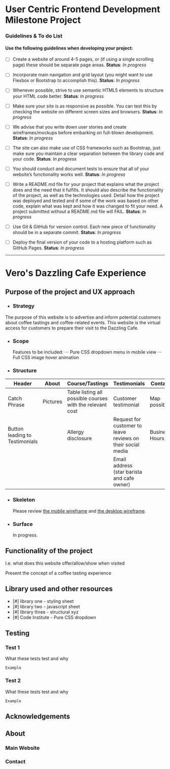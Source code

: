 # User Centric Frontend Development Milestone Project

### Guidelines & To do List

#### Use the following guidelines when developing your project:

- [ ] Create a website of around 4-5 pages, or (if using a single scrolling page) these should be separate page areas. 
__Status__: *In progress*

- [ ] Incorporate main navigation and grid layout (you might want to use Flexbox or Bootstrap to accomplish this). 
__Status__: *In progress*

- [ ] Whenever possible, strive to use semantic HTML5 elements to structure your HTML code better. __Status__: *In progress*

- [ ] Make sure your site is as responsive as possible. You can test this by checking the website on different screen sizes and browsers. 
__Status__: *In progress* 

- [ ] We advise that you write down user stories and create wireframes/mockups before embarking on full-blown development. 
__Status__: *In progress*

- [ ] The site can also make use of CSS frameworks such as Bootstrap, just make sure you maintain a clear separation between the library code and your code. 
__Status__: *In progress*

- [ ] You should conduct and document tests to ensure that all of your website’s functionality works well. 
__Status__: *In progress*

- [ ] Write a README.md file for your project that explains what the project does and the need that it fulfills. It should also describe the functionality of the project, as well as the technologies used. Detail how the project was deployed and tested and if some of the work was based on other code, explain what was kept and how it was changed to fit your need. A project submitted without a README.md file will FAIL. 
__Status__: *In progress*

- [ ] Use Git & GitHub for version control. Each new piece of functionality should be in a separate commit. 
__Status__: *In progress*

- [ ] Deploy the final version of your code to a hosting platform such as GitHub Pages. 
__Status__: *In progress*

____

# Vero's Dazzling Cafe Experience
## Purpose of the project and UX approach  
- ### Strategy
The purpose of this website is to advertise and inform potential customers about coffee tastings and coffee-related events. This website is the virtual access for customers to prepare their visit to the Dazzling Cafe. 
- ### Scope
    Features to be included:
⋅⋅⋅ Pure CSS dropdown menu in mobile view
⋅⋅⋅ Full CSS image hover animation
- ### Structure 
Header|About| Course/Tastings|Testimonials|Contact|Footer
---|---|---|---|---|---|
Catch Phrase|Pictures|Table listing all possible courses with the relevant cost|Customer testimonial|Map possible|Social media icons|
Button leading to Testimonials||Allergy disclosure|Request for customer to leave reviews on their social media|Business Hours||
||||Email address (star barista and cafe owner)||

- ### Skeleton
    Please review [the mobile wireframe](ux/mobile_usercentric.pdf) and [the desktop wireframe](ux/desktop_usercentric.pdf).
- ### Surface
    In progress.

## Functionality of the project
I.e. what does this website offer/allow/show when visited

Present the concept of a coffee tasting experience

## Library used and other resources
* [#] library one - styling sheet
* [#] library two - javascript sheet
* [#] library three - structural xyz
* [#] Code Institute - Pure CSS dropdown

## Testing
### Test 1
What these tests test and why
```
Example
```
### Test 2 
What these tests test and why
```
Example
```

## Acknowledgements

## About 
### Main Website
### Contact

